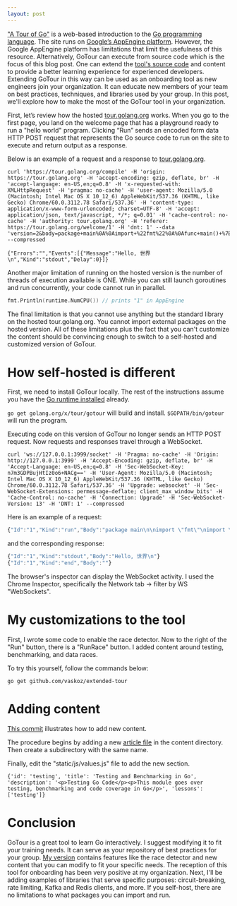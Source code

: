 ```yaml
---
layout: post
---
```


["A Tour of Go"](https://tour.golang.org/) is a web-based introduction to the [Go programming language](https://golang.org/). The site runs on [Google’s AppEngine platform](https://cloud.google.com/appengine/). However, the Google AppEngine platform has limitations that limit the usefulness of this resource. Alternatively, GoTour can execute from source code which is the focus of this blog post. One can extend the [tool's source code](https://github.com/golang/tour) and content to provide a better learning experience for experienced developers. Extending GoTour in this way can be used as an onboarding tool as new engineers join your organization. It can educate new members of your team on best practices, techniques, and libraries used by your group. In this post, we'll explore how to make the most of the GoTour tool in your organization.

First, let’s review how the hosted [tour.golang.org](https://tour.golang.org/) works. When you go to the first page, you land on the welcome page that has a playground ready to run a "hello world" program. Clicking “Run” sends an encoded form data HTTP POST request that represents the Go source code to run on the site to execute and return output as a response.

Below is an example of a request and a response to
[tour.golang.org](https://tour.golang.org/).
```
curl 'https://tour.golang.org/compile' -H 'origin: https://tour.golang.org' -H 'accept-encoding: gzip, deflate, br' -H 'accept-language: en-US,en;q=0.8' -H 'x-requested-with: XMLHttpRequest' -H 'pragma: no-cache' -H 'user-agent: Mozilla/5.0 (Macintosh; Intel Mac OS X 10_12_6) AppleWebKit/537.36 (KHTML, like Gecko) Chrome/60.0.3112.78 Safari/537.36' -H 'content-type: application/x-www-form-urlencoded; charset=UTF-8' -H 'accept: application/json, text/javascript, */*; q=0.01' -H 'cache-control: no-cache' -H 'authority: tour.golang.org' -H 'referer: https://tour.golang.org/welcome/1' -H 'dnt: 1' --data 'version=2&body=package+main%0A%0Aimport+%22fmt%22%0A%0Afunc+main()+%7B%0A%09fmt.Println(%22Hello%2C+%E4%B8%96%E7%95%8C%22)%0A%7D%0A' --compressed
```
```
{"Errors":"","Events":[{"Message":"Hello, 世界\n","Kind":"stdout","Delay":0}]}
```

Another major limitation of running on the hosted version is the number of threads of execution available is ONE. While you can still launch goroutines and run concurrently, your code cannot run in parallel.

```go
fmt.Println(runtime.NumCPU()) // prints "1" in AppEngine
```

The final limitation is that you cannot use anything but the standard library on the hosted tour.golang.org. You cannot import external packages on the hosted version. All of these limitations plus the fact that you can't customize the content should be convincing enough to switch to a self-hosted and customized version of GoTour.

# How self-hosted is different

First, we need to install GoTour locally. The rest of the instructions assume you have the [Go runtime installed](https://golang.org/doc/install) already.

```go get golang.org/x/tour/gotour``` will build and install. ```$GOPATH/bin/gotour``` will run the program.

Executing code on this version of GoTour no longer sends an HTTP POST request. Now requests and responses travel through a WebSocket.

```
curl 'ws://127.0.0.1:3999/socket' -H 'Pragma: no-cache' -H 'Origin: http://127.0.0.1:3999' -H 'Accept-Encoding: gzip, deflate, br' -H 'Accept-Language: en-US,en;q=0.8' -H 'Sec-WebSocket-Key: n7m3GDPBujHtIz0o6+NACg==' -H 'User-Agent: Mozilla/5.0 (Macintosh; Intel Mac OS X 10_12_6) AppleWebKit/537.36 (KHTML, like Gecko) Chrome/60.0.3112.78 Safari/537.36' -H 'Upgrade: websocket' -H 'Sec-WebSocket-Extensions: permessage-deflate; client_max_window_bits' -H 'Cache-Control: no-cache' -H 'Connection: Upgrade' -H 'Sec-WebSocket-Version: 13' -H 'DNT: 1' --compressed
```

Here is an example of a request:
```javascript
{"Id":"1","Kind":"run","Body":"package main\n\nimport \"fmt\"\nimport \"time\"\n\nfunc main() {\n\ttime.Sleep(10*time.Second)\n\tfmt.Println(\"Hello, 世界\")\n}\n","Options":{"path":"hello.go"}}
```
and the corresponding response:
```javascript
{"Id":"1","Kind":"stdout","Body":"Hello, 世界\n"}
{"Id":"1","Kind":"end","Body":""}
```
The browser's inspector can display the WebSocket activity. I used the Chrome Inspector, specifically the Network tab -> filter by WS "WebSockets".

# My customizations to the tool

First, I wrote some code to enable the race detector. Now to the right of the "Run" button, there is a "RunRace" button. I added content around testing, benchmarking, and data races.

To try this yourself, follow the commands below:
```
go get github.com/vaskoz/extended-tour
```

# Adding content

[This commit](https://github.com/vaskoz/extended-tour/commit/a2418e58b5545dbf2df2af954b5e50ec59a7a72b) illustrates how to add new content.

The procedure begins by adding a new [article file](https://godoc.org/golang.org/x/tools/cmd/present) in the content directory. Then create a subdirectory with the same name.

Finally, edit the "static/js/values.js" file to add the new section.

```
{'id': 'testing', 'title': 'Testing and Benchmarking in Go', 'description': '<p>Testing Go Code</p><p>This module goes over testing, benchmarking and code coverage in Go</p>', 'lessons': ['testing']}
```

# Conclusion

GoTour is a great tool to learn Go interactively. I suggest modifying it to fit your training needs. It can serve as your repository of best practices for your group. [My version](https://github.com/vaskoz/extended-tour) contains features like the race detector and new content that you can modify to fit your specific needs. The reception of this tool for onboarding has been very positive at my organization. Next, I'll be adding examples of libraries that serve specific purposes: circuit-breaking, rate limiting, Kafka and Redis clients, and more. If you self-host, there are no limitations to what packages you can import and run.
